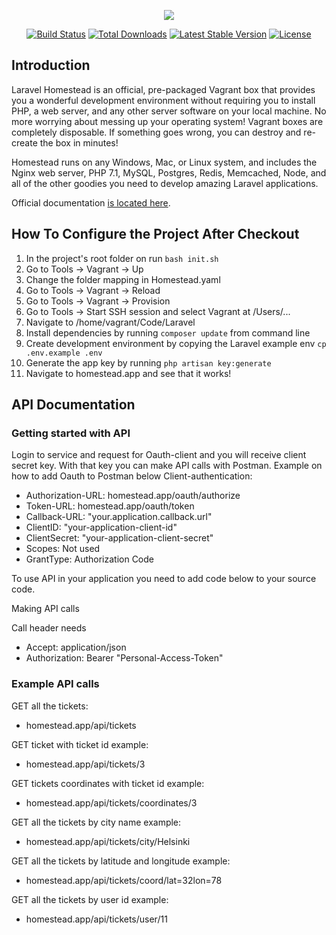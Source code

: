 <p align="center"><img src="https://laravel.com/assets/img/components/logo-homestead.svg"></p>

<p align="center">
<a href="https://travis-ci.org/laravel/homestead"><img src="https://travis-ci.org/laravel/homestead.svg" alt="Build Status"></a>
<a href="https://packagist.org/packages/laravel/homestead"><img src="https://poser.pugx.org/laravel/homestead/d/total.svg" alt="Total Downloads"></a>
<a href="https://packagist.org/packages/laravel/homestead"><img src="https://poser.pugx.org/laravel/homestead/v/stable.svg" alt="Latest Stable Version"></a>
<a href="https://packagist.org/packages/laravel/homestead"><img src="https://poser.pugx.org/laravel/homestead/license.svg" alt="License"></a>
</p>

## Introduction

Laravel Homestead is an official, pre-packaged Vagrant box that provides you a wonderful development environment without requiring you to install PHP, a web server, and any other server software on your local machine. No more worrying about messing up your operating system! Vagrant boxes are completely disposable. If something goes wrong, you can destroy and re-create the box in minutes!

Homestead runs on any Windows, Mac, or Linux system, and includes the Nginx web server, PHP 7.1, MySQL, Postgres, Redis, Memcached, Node, and all of the other goodies you need to develop amazing Laravel applications.

Official documentation [is located here](https://laravel.com/docs/homestead).

## How To Configure the Project After Checkout

1. In the project's root folder on run `bash init.sh`
2. Go to Tools -> Vagrant -> Up
3. Change the folder mapping in Homestead.yaml
4. Go to Tools -> Vagrant -> Reload
5. Go to Tools -> Vagrant -> Provision
6. Go to Tools -> Start SSH session and select Vagrant at /Users/...
7. Navigate to /home/vagrant/Code/Laravel
8. Install dependencies by running `composer update` from command line
9. Create development environment by copying the Laravel example env `cp .env.example .env`
10. Generate the app key by running `php artisan key:generate`
11. Navigate to homestead.app and see that it works!

## API Documentation
### Getting started with API
Login to service and request for Oauth-client and you will receive client secret key.
With that key you can make API calls with Postman. Example on how to add Oauth to Postman below
Client-authentication:

- Authorization-URL: homestead.app/oauth/authorize
- Token-URL: homestead.app/oauth/token
- Callback-URL: "your.application.callback.url"
- ClientID: "your-application-client-id"
- ClientSecret: "your-application-client-secret"
- Scopes: Not used
- GrantType: Authorization Code

To use API in your application you need to add code below to your source code.

Making API calls

Call header needs

- Accept: application/json
- Authorization: Bearer "Personal-Access-Token"

### Example API calls
GET all the tickets:
- homestead.app/api/tickets

GET ticket with ticket id example:
- homestead.app/api/tickets/3

GET tickets coordinates with ticket id example:
- homestead.app/api/tickets/coordinates/3

GET all the tickets by city name example:
- homestead.app/api/tickets/city/Helsinki

GET all the tickets by latitude and longitude example:
- homestead.app/api/tickets/coord/lat=32lon=78

GET all the tickets by user id example:
- homestead.app/api/tickets/user/11